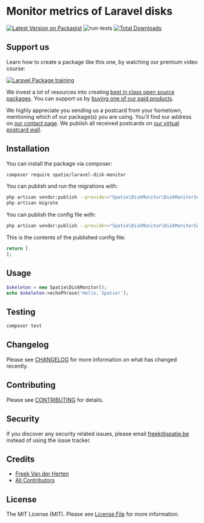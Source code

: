 # Monitor metrics of Laravel disks

[![Latest Version on Packagist](https://img.shields.io/packagist/v/spatie/laravel-disk-monitor.svg?style=flat-square)](https://packagist.org/packages/spatie/laravel-disk-monitor)
![run-tests](https://github.com/spatie/laravel-disk-monitor/workflows/run-tests/badge.svg)
[![Total Downloads](https://img.shields.io/packagist/dt/spatie/laravel-disk-monitor.svg?style=flat-square)](https://packagist.org/packages/spatie/laravel-disk-monitor)

## Support us

Learn how to create a package like this one, by watching our premium video course:

[![Laravel Package training](https://spatie.be/github/package-training.jpg)](https://laravelpackage.training)

We invest a lot of resources into creating [best in class open source packages](https://spatie.be/open-source). You can support us by [buying one of our paid products](https://spatie.be/open-source/support-us).

We highly appreciate you sending us a postcard from your hometown, mentioning which of our package(s) you are using. You'll find our address on [our contact page](https://spatie.be/about-us). We publish all received postcards on [our virtual postcard wall](https://spatie.be/open-source/postcards).

## Installation

You can install the package via composer:

```bash
composer require spatie/laravel-disk-monitor
```

You can publish and run the migrations with:

```bash
php artisan vendor:publish --provider="Spatie\DiskMonitor\DiskMonitorServiceProvider" --tag="migrations"
php artisan migrate
```

You can publish the config file with:
```bash
php artisan vendor:publish --provider="Spatie\DiskMonitor\DiskMonitorServiceProvider" --tag="config"
```

This is the contents of the published config file:

```php
return [
];
```

## Usage

``` php
$skeleton = new Spatie\DiskMonitor();
echo $skeleton->echoPhrase('Hello, Spatie!');
```

## Testing

``` bash
composer test
```

## Changelog

Please see [CHANGELOG](CHANGELOG.md) for more information on what has changed recently.

## Contributing

Please see [CONTRIBUTING](CONTRIBUTING.md) for details.

## Security

If you discover any security related issues, please email freek@spatie.be instead of using the issue tracker.

## Credits

- [Freek Van der Herten](https://github.com/freekmurze)
- [All Contributors](../../contributors)

## License

The MIT License (MIT). Please see [License File](LICENSE.md) for more information.
